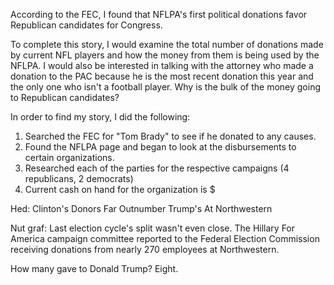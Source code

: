 According to the FEC, I found that NFLPA's first political donations favor Republican candidates for Congress. 

To complete this story, I would examine the total number of donations made by current NFL players and how the money from them is being used by the NFLPA. I would also be interested in talking with the attorney who made a donation to the PAC because he is the most recent donation this year and the only one who isn't a football player. Why is the bulk of the money going to Republican candidates? 

In order to find my story, I did the following:

1. Searched the FEC for "Tom Brady" to see if he donated to any causes.
1. Found the NFLPA page and began to look at the disbursements to certain organizations.
1. Researched each of the parties for the respective campaigns (4 republicans, 2 democrats)
1. Current cash on hand for the organization is $

Hed: Clinton's Donors Far Outnumber Trump's At Northwestern

Nut graf: Last election cycle's split wasn't even close. The Hillary For America campaign committee reported to the Federal Election Commission receiving donations from nearly 270 employees at Northwestern.

How many gave to Donald Trump? Eight.
